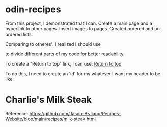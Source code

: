 # odin-recipes

From this project, I demonstrated that I can:
Create a main page and a hyperlink to other pages.
Insert images to pages.
Created ordered and un-ordered lists.

Comparing to otheres':
I realized I should use <div> </div> to divide different parts of my code for better readability.

To create a "Return to top" link, I can use:
<a href="#header">Return to top</a>

To do this, I need to create an 'id' for my whatever I want my header to be like:
<h1 id='header'>Charlie's Milk Steak</h1>

Reference: https://github.com/Jason-B-Jiang/Recipes-Website/blob/main/recipes/milk-steak.html
